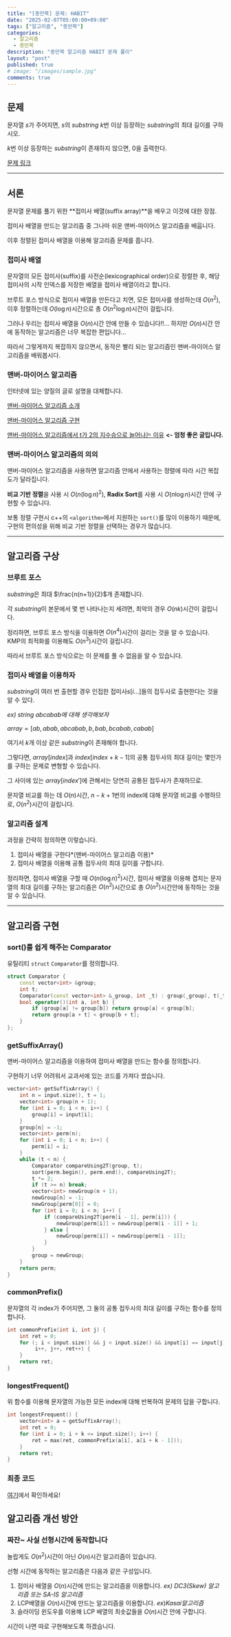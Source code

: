 ```yaml
---
title: "[종만북] 문제: HABIT"
date: "2025-02-07T05:00:00+09:00"
tags: ["알고리즘", "종만북"]
categories:
  - 알고리즘
  - 종만북
description: "종만북 알고리즘 HABIT 문제 풀이"
layout: "post"
published: true
# image: "/images/sample.jpg"
comments: true
---
```


## 문제
문자열 $s$가 주어지면, $s$의 $substring$ $k$번 이상 등장하는 $substring$의 최대 길이를 구하시오. 

$k$번 이상 등장하는 $substring$이 존재하지 않으면, $0$을 출력한다.

[문제 링크](https://algospot.com/judge/problem/read/HABIT)

* * *

## 서론
문자열 문제를 풀기 위한 **접미사 배열(suffix array)**을 배우고 이것에 대한 장점.

접미사 배열을 만드는 알고리즘 중 그나마 쉬운 맨버-마이어스 알고리즘을 배웁니다.

이후 정렬된 접미사 배열을 이용해 알고리즘 문제를 풉니다.

### 접미사 배열
문자열의 모든 접미사(suffix)를 사전순(lexicographical order)으로 정렬한 후, 해당 접미사의 시작 인덱스를 저장한 배열을 접미사 배열이라고 합니다.

브루트 포스 방식으로 접미사 배열을 만든다고 치면, 모든 접미사를 생성하는데 $O(n^2)$, 이후 정렬하는데 $O(\log n)$시간으로 총 $O(n^2 \log n)$시간이 걸립니다.

그러나 우리는 접미사 배열을 $O(n)$시간 안에 만들 수 있습니다!!... 하지만 $O(n)$시간 안에 동작하는 알고리즘은 너무 복잡한 편입니다...

따라서 그렇게까지 복잡하지 않으면서, 동작은 빨리 되는 알고리즘인 맨버-마이어스 알고리즘을 배워봅시다.

### 맨버-마이어스 알고리즘
인터넷에 있는 양질의 글로 설명을 대체합니다.

[맨버-마이어스 알고리즘 소개](https://m.blog.naver.com/zxwnstn/221573099471?recommendTrackingCode=2)

[맨버-마이어스 알고리즘 구현](https://m.blog.naver.com/zxwnstn/221573132076?recommendTrackingCode=2)

[맨버-마이어스 알고리즘에서 t가 2의 지수승으로 늘어나는 이유](https://m.blog.naver.com/zxwnstn/221573201666?recommendTrackingCode=2) **<- 엄청 좋은 글입니다.**


### 맨버-마이어스 알고리즘의 의의
맨버-마이어스 알고리즘을 사용하면 알고리즘 안에서 사용하는 정렬에 따라 시간 복잡도가 달라집니다.

**비교 기반 정렬**을 사용 시 $O(n (\log n)^2)$, **Radix Sort**를 사용 시 $O(n \log n)$시간 안에 구현할 수 있습니다.

보통 정렬 구현시 c++의 `<algorithm>`에서 지원하는 `sort()`를 많이 이용하기 때문에, 구현의 편의성을 위해 비교 기반 정렬을 선택하는 경우가 많습니다.

* * *

## 알고리즘 구상
### 브루트 포스
$substring$은 최대 $\frac{n(n+1)}{2}$개 존재합니다.

각 $substring$이 본문에서 몇 번 나타나는지 세려면, 최악의 경우 $O(nk)$시간이 걸립니다.

정리하면, 브루트 포스 방식을 이용하면 $O(n^4)$시간이 걸리는 것을 알 수 있습니다. KMP의 최적화를 이용해도 $O(n^3)$시간이 걸립니다.

따라서 브루트 포스 방식으로는 이 문제를 풀 수 없음을 알 수 있습니다.

### 접미사 배열을 이용하자
$substring$이 여러 번 출현할 경우 인접한 접미사$s[i...]$들의 접두사로 출현한다는 것을 알 수 있다.

*ex) string abcabab에 대해 생각해보자*

$array = [ab, abab, abcabab, b, bab, bcabab, cabab]$

여기서 $k$개 이상 같은 $substring$이 존재해야 합니다.

그렇다면, $array[index]$과 $index[index + k - 1]$의 공통 접두사의 최대 길이는 몇인가를 구하는 문제로 변형할 수 있습니다.

그 사이에 있는 $array[index']$에 관해서는 당연히 공통된 접두사가 존재하므로.

문자열 비교를 하는 데 $O(n)$시간, $n - k + 1$번의 index에 대해 문자열 비교를 수행하므로, $O(n^2)$시간이 걸립니다.

### 알고리즘 설계
과정을 간략히 정의하면 이렇습니다.

1. 접미사 배열을 구한다*(맨버-마이어스 알고리즘 이용)*
2. 접미사 배열을 이용해 공통 접두사의 최대 길이를 구합니다.

정리하면, 접미사 배열을 구할 때 $O(n (\log n)^2)$시간, 접미사 배열을 이용해 겹치는 문자열의 최대 길이를 구하는 알고리즘은 $O(n^2)$시간으로 총 $O(n^2)$시간안에 동작하는 것을 알 수 있습니다.

* * *

## 알고리즘 구현
### sort()를 쉽게 해주는 Comparator
유틸리티 `struct` `Comparator`를 정의합니다.

```c++
struct Comparator {
    const vector<int> &group;
    int t;
    Comparator(const vector<int> &_group, int _t) : group(_group), t(_t) {}
    bool operator()(int a, int b) {
        if (group[a] != group[b]) return group[a] < group[b];
        return group[a + t] < group[b + t];
    }
};
```

### getSuffixArray()
맨버-마이어스 알고리즘을 이용하여 접미사 배열을 만드는 함수를 정의합니다.

구현하기 너무 어려워서 교과서에 있는 코드를 가져다 썼습니다.

```c++
vector<int> getSuffixArray() {
    int n = input.size(), t = 1;
    vector<int> group(n + 1);
    for (int i = 0; i < n; i++) {
        group[i] = input[i];
    }
    group[n] = -1;
    vector<int> perm(n);
    for (int i = 0; i < n; i++) {
        perm[i] = i;
    }
    while (t < n) {
        Comparator compareUsing2T(group, t);
        sort(perm.begin(), perm.end(), compareUsing2T);
        t *= 2;
        if (t >= n) break;
        vector<int> newGroup(n + 1);
        newGroup[n] = -1;
        newGroup[perm[0]] = 0;
        for (int i = 0; i < n; i++) {
            if (compareUsing2T(perm[i - 1], perm[i])) {
                newGroup[perm[i]] = newGroup[perm[i - 1]] + 1;
            } else {
                newGroup[perm[i]] = newGroup[perm[i - 1]];
            }
        }
        group = newGroup;
    }
    return perm;
}
```

### commonPrefix()
문자열의 각 index가 주어지면, 그 둘의 공통 접두사의 최대 길이를 구하는 함수를 정의합니다.

```c++
int commonPrefix(int i, int j) {
    int ret = 0;
    for (; i < input.size() && j < input.size() && input[i] == input[j];
         i++, j++, ret++) {
    }
    return ret;
}
```
### longestFrequent()
위 함수를 이용해 문자열의 가능한 모든 index에 대해 반복하여 문제의 답을 구합니다.

```c++
int longestFrequent() {
    vector<int> a = getSuffixArray();
    int ret = 0;
    for (int i = 0; i + k <= input.size(); i++) {
        ret = max(ret, commonPrefix(a[i], a[i + k - 1]));
    }
    return ret;
}
```

### 최종 코드
[여기](https://github.com/sossos5989/algorithm/blob/main/algospot/habit.cc)에서 확인하세요!

## 알고리즘 개선 방안
### 짜잔~ 사실 선형시간에 동작합니다
놀랍게도 $O(n^2)$시간이 아닌 $O(n)$시간 알고리즘이 있습니다.

선형 시간에 동작하는 알고리즘은 다음과 같은 구성입니다.

1. 접미사 배열을 $O(n)$시간에 만드는 알고리즘을 이용합니다. *ex) DC3(Skew) 알고리즘 또는 SA-IS 알고리즘*
2. LCP배열을 $O(n)$시간에 만드는 알고리즘을 이용합니다. $ex) Kasai 알고리즘$
3. 슬라이딩 윈도우를 이용해 LCP 배열의 최솟값들을 $O(n)$시간 안에 구합니다.

시간이 나면 따로 구현해보도록 하겠습니다.